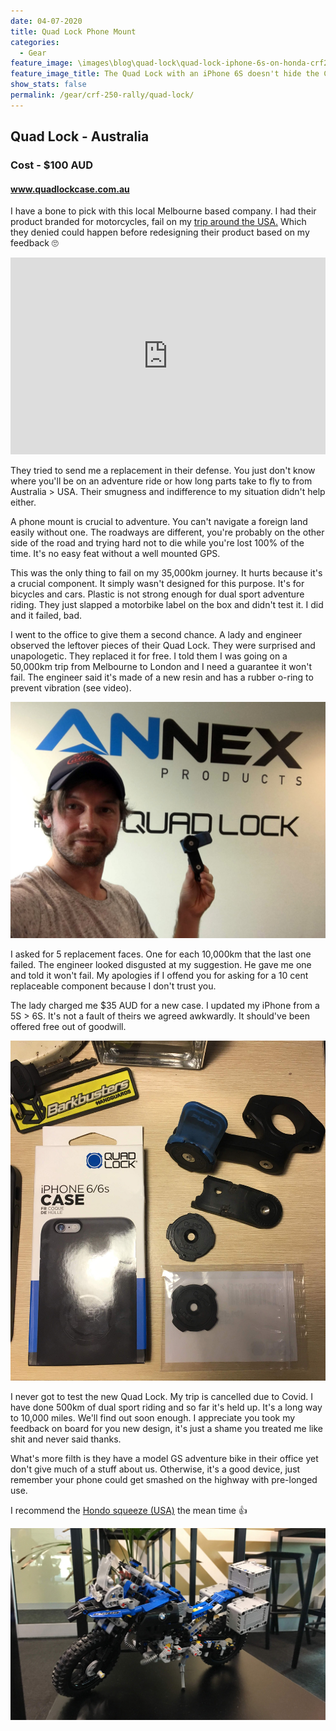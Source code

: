 ```yaml
---
date: 04-07-2020
title: Quad Lock Phone Mount
categories:
  - Gear
feature_image: \images\blog\quad-lock\quad-lock-iphone-6s-on-honda-crf250-rally.jpg
feature_image_title: The Quad Lock with an iPhone 6S doesn't hide the CRF250 Rally instrument panel 👌
show_stats: false
permalink: /gear/crf-250-rally/quad-lock/
---
```

<h2>Quad Lock - Australia</h2>
<h3>Cost - $100 AUD</h3>
<h4>
  <a href="https://www.quadlockcase.com.au/">www.quadlockcase.com.au</a>
</h4>
<p>
  I have a bone to pick with this local Melbourne based company. I had their product branded for motorcycles, fail on my <a href="{% post_url 2018-11-03-usa-tour %}">
  trip around the USA.</a> Which they denied could happen before redesigning their product based on my feedback 🙄
</p>

<iframe width="100%" height="315" src="https://www.youtube.com/embed/lU8CZgYAmo8" frameborder="0" allow="accelerometer; autoplay; encrypted-media; gyroscope; picture-in-picture" allowfullscreen></iframe>

<p>
  They tried to send me a replacement in their defense. You just don't know where you'll be on an adventure ride or how long parts take to fly to from Australia > USA. Their smugness and indifference to my situation didn't help either.
</p>

<p>
  A phone mount is crucial to adventure. You can't navigate a foreign land easily without one. The roadways are different, you're probably on the other side of the road and trying hard not to die while you're lost 100% of the time. It's no easy feat without a well mounted GPS.
</p>

<p>
  This was the only thing to fail on my 35,000km journey. It hurts because it's a crucial component. It simply wasn't designed for this purpose. It's for bicycles and cars. Plastic is not strong enough for dual sport adventure riding. They just slapped a motorbike label on the box and didn't test it. I did and it failed, bad. 
</p>

<p>
  I went to the office to give them a second chance. A lady and engineer observed the leftover pieces of their Quad Lock. They were surprised and unapologetic. They replaced it for free. I told them I was going on a 50,000km trip from Melbourne to London and I need a guarantee it won't fail. The engineer said it's made of a new resin and has a rubber o-ring to prevent vibration (see video).
</p>

<img src="\images\blog\quad-lock\dylan-george-field-outside-the-quad-lock-office-melbourne.jpg" alt="Dylan George Field outside the Quad Lock office" />

<p>
  I asked for 5 replacement faces. One for each 10,000km that the last one failed. The engineer looked disgusted at my suggestion. He gave me one and told it won't fail. My apologies if I offend you for asking for a 10 cent replaceable component because I don't trust you.
</p>

<p>
  The lady charged me $35 AUD for a new case. I updated my iPhone from a 5S > 6S. It's not a fault of theirs we agreed awkwardly. It should've been offered free out of goodwill.
</p>

<img src="\images\blog\quad-lock\new-and-old-parts-of-the-quad-lock.jpg" alt="The new and remains of my old Quad Lock" />


<p>
  I never got to test the new Quad Lock. My trip is cancelled due to Covid. I have done 500km of dual sport riding and so far it's held up. It's a long way to 10,000 miles. We'll find out soon enough. I appreciate you took my feedback on board for you new design, it's just a shame you treated me like shit and never said thanks.
</p>

<p>
  What's more filth is they have a model GS adventure bike in their office yet don't give much of a stuff about us. Otherwise, it's a good device, just remember your phone could get smashed on the highway with pre-longed use.
</p>

<p>
  I recommend the <a href="https://shop-hondogarage.com/products/perfect-squeeze-phone-mount" target="_blank">Hondo squeeze (USA)</a> the mean time 👍
</p>

<img src="\images\blog\quad-lock\a-lego-bmw-gs-at-the-quad-lock-office.jpg" alt="A lego BMW 1200GS at the Quad Lock office" />

